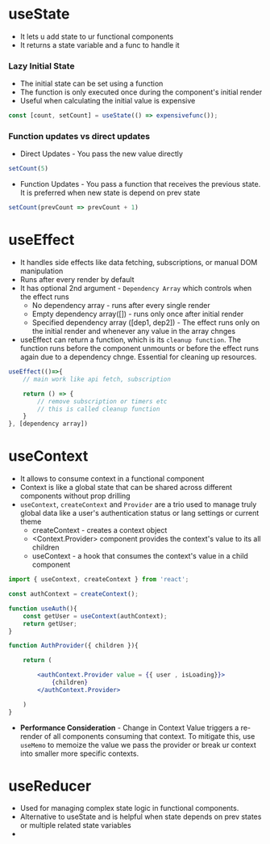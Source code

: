 # useState
- It lets u add state to ur functional components
- It returns a state variable and a func to handle it

### Lazy Initial State
- The initial state can be set using a function
- The function is only executed once during the component's initial render
- Useful when calculating the initial value is expensive

```js
const [count, setCount] = useState(() => expensivefunc());
```


### Function updates vs direct updates
- Direct Updates - You pass the new value directly
```js
setCount(5)
```

- Function Updates - You pass a function that receives the previous state. It is preferred when new state is depend on prev state
```js
setCount(prevCount => prevCount + 1)
```

# useEffect
- It handles side effects like data fetching, subscriptions, or manual DOM manipulation
- Runs after every render by default
- It has optional 2nd argument - `Dependency Array` which controls when the effect runs
    - No dependency array - runs after every single render
    - Empty dependency array([]) - runs only once after initial render
    - Specified dependency array ([dep1, dep2]) - The effect runs only on the initial render and whenever any value in the array chnges
- useEffect can return a function, which is its `cleanup function`. The function runs before the component unmounts or before the effect runs again due to a dependency chnge. Essential for cleaning up resources.
```js
useEffect(()=>{
    // main work like api fetch, subscription

    return () => {
        // remove subscription or timers etc
        // this is called cleanup function
    }
}, [dependency array])
```


# useContext
- It allows to consume context in a functional component
- Context is like a global state that can be shared across different components without prop drilling
- `useContext`, `createContext` and `Provider` are a trio used to manage truly global data like a user's authentication status or lang settings or current theme
    - createContext - creates a context object
    - <Context.Provider> component provides the context's value to its all children
    - useContext - a hook that consumes the context's value in a child component

```jsx
import { useContext, createContext } from 'react';

const authContext = createContext();

function useAuth(){
    const getUser = useContext(authContext);
    return getUser;
}

function AuthProvider({ children }){

    return (

        <authContext.Provider value = {{ user , isLoading}}>
            {children}
        </authContext.Provider>

    )
}
```
- **Performance Consideration** - Change in Context Value triggers a re-render of all components consuming that context. To mitigate this, use `useMemo` to memoize the value we pass the provider or break ur context into smaller more specific contexts.

# useReducer
- Used for managing complex state logic in functional components.
- Alternative to useState and is helpful when state depends on prev states or multiple related state variables
- 